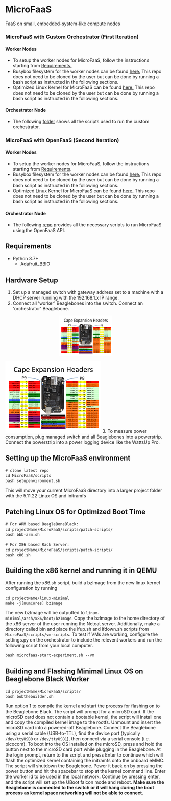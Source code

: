 # MicroFaaS
FaaS on small, embedded-system-like compute nodes

### MicroFaaS with Custom Orchestrator (First Iteration)
#### Worker Nodes
- To setup the worker nodes for MicroFaaS, follow the instructions starting from [Requirements.](./README.md#Requirements)
- Busybox filesystem for the worker nodes can be found [here.](https://github.com/peaclab/linux-initramfs) This repo does not need to be cloned by the user but can be done by running a bash script as instructed in the following sections.
- Optimized Linux Kernel for MicroFaaS can be found [here.](https://github.com/peaclab/linux-minimal) This repo does not need to be cloned by the user but can be done by running a bash script as instructed in the following sections.

#### Orchestrator Node
- The following [folder](https://github.com/peaclab/MicroFaaS/tree/main/orchestrator) shows all the scripts used to run the custom orchestrator.

### MicroFaaS with OpenFaaS (Second Iteration)
#### Worker Nodes
- To setup the worker nodes for MicroFaaS, follow the instructions starting from [Requirements](./README.md#Requirements).
- Busybox filesystem for the worker nodes can be found [here.](https://github.com/peaclab/linux-initramfs) This repo does not need to be cloned by the user but can be done by running a bash script as instructed in the following sections.
- Optimized Linux Kernel for MicroFaaS can be found [here.](https://github.com/peaclab/linux-minimal) This repo does not need to be cloned by the user but can be done by running a bash script as instructed in the following sections.

#### Orchestrator Node
- The following [repo](https://github.com/peaclab/openfaas-microfaas/tree/master) provides all the necessary scripts to run MicroFaaS using the OpenFaaS API. 

## Requirements

* Python 3.7+
  * Adafruit_BBIO
## Hardware Setup
1. Set up a managed switch with gateway address set to a machine with a DHCP server running with the 192.168.1.x IP range.
2. Connect all 'worker' Beaglebones into the switch. Connect an 'orchestrator' Beaglebone.
 <p align="center" width="100%">
    <img width="33%" src="BBB-pinLayout.png"> 
</p>
 <img src="BBB-pinLayout.png"  width="300" class="center" >  
3. To measure power consumption, plug managed switch and all Beaglebones into a powerstrip. Connect the powerstrip into a power logging device like the WattsUp Pro.

## Setting up the MicroFaaS environment
```
# clone latest repo
cd MicroFaaS/scripts
bash setupenvironment.sh
```
This will move your current MicroFaaS directory into a larger project folder with the 5.11.22 Linux OS and initramfs

## Patching Linux OS for Optimized Boot Time
```
# For ARM based BeagleBoneBlack:
cd projectName/MicroFaaS/scripts/patch-scripts/
bash bbb-arm.sh

# For X86 based Rack Server:
cd projectName/MicroFaaS/scripts/patch-scripts/
bash x86.sh
```

## Building the x86 kernel and running it in QEMU
After running the x86.sh script, build a bzImage from the new linux kernel configuration by running
```
cd projectName/linux-minimal
make -j[numCores] bzImage
```
The new bzImage will be outputted to `linux-minimal/arch/x86/boot/bzImage`. Copy the bzImage to the home directory of the x86 server of the user running the Netcat server. Additionally, make a directory called bin and place the ifup.sh and ifdown.sh scripts from `MicroFaaS/scripts/vm-scripts`. To test if VMs are working, configure the settings.py on the orchestrator to include the relevent workers and run the following script from your local computer. 
```
bash microfaas-start-experiment.sh --vm
```

## Building and Flashing Minimal Linux OS on Beaglebone Black Worker
```
cd projectName/MicroFaaS/scripts/
bash bobthebuilder.sh
```
Run option 1 to compile the kernel and start the process for flashing on to the Beaglebone Black. The script will prompt for a microSD card. If the microSD card does not contain a bootable kernel, the script will install one and copy the compiled kernel image to the rootfs. Unmount and insert the microSD card into a powered-off Beaglebone. Connect the Beaglebone using a serial cable (USB-to-TTL), find the device port (typically `/dev/ttyUSB0` or `/dev/ttyUSB1`), then connect via a serial console (i.e. picocom). To boot into the OS installed on the microSD, press and hold the button next to the microSD card port while plugging in the Beaglebone. At the login prompt, return to the script and press Enter to continue which will flash the optimized kernel containing the initramfs onto the onboard eMMC. The script will shutdown the Beaglebone. Power it back on by pressing the power button and hit the spacebar to stop at the kernel command line. Enter the worker id to be used in the local network. Continue by pressing enter, and the script will set up the UBoot falcon mode and reboot. **Make sure the Beaglebone is connected to the switch or it will hang during the boot process as kernel space networking will not be able to connect.**
